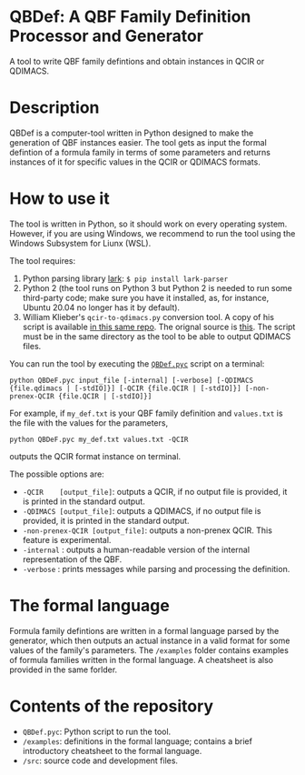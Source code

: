 # QBDef: A QBF Family Definition Processor and Generator
A tool to write QBF family defintions and obtain instances in QCIR or QDIMACS.

# Description
QBDef is a computer-tool written in Python designed to make the generation of QBF instances easier. The tool gets as input the formal defintion of a formula family in terms of some parameters and returns instances of it for specific values in the QCIR or QDIMACS formats.

# How to use it
The tool is written in Python, so it should work on every operating system. However, if you are using Windows, we recommend to run the tool using the Windows Subsystem for Liunx (WSL).

The tool requires:

1. Python parsing library [lark](https://github.com/lark-parser/lark): `$ pip install lark-parser`
2. Python 2 (the tool runs on Python 3 but Python 2 is needed to run some third-party code; make sure you have it installed, as, for instance, Ubuntu 20.04 no longer has it by default).
3. William Klieber's `qcir-to-qdimacs.py` conversion tool. A copy of his script is available [in this same repo](https://github.com/alephnoell/QBDeF/blob/master/qcir-to-qdimacs.py). The orignal source is [this](https://www.wklieber.com/ghostq/qcir-converter.html). The script must be in the same directory as the tool to be able to output QDIMACS files.

You can run the tool by executing the [`QBDef.pyc`](https://github.com/alephnoell/QBDeF/blob/master/QBDeF.py) script on a terminal:

```
python QBDeF.pyc input_file [-internal] [-verbose] [-QDIMACS {file.qdimacs | [-stdIO]}] [-QCIR {file.QCIR | [-stdIO]}] [-non-prenex-QCIR {file.QCIR | [-stdIO]}]
```

For example, if `my_def.txt` is your QBF family definition and `values.txt` is the file with the values for the parameters,

```
python QBDeF.pyc my_def.txt values.txt -QCIR
```

outputs the QCIR format instance on terminal. 

The possible options are:

* `-QCIR    [output_file]`: outputs a QCIR, if no output file is provided, it is printed in the standard output.
* `-QDIMACS [output_file]`: outputs a QDIMACS, if no output file is provided, it is printed in the standard output.
* `-non-prenex-QCIR [output_file]`: outputs a non-prenex QCIR. This feature is experimental.
* `-internal`             : outputs a human-readable version of the internal representation of the QBF.
* `-verbose`              : prints messages while parsing and processing the definition.

# The formal language

Formula family defintions are written in a formal language parsed by the generator, which then outputs an actual instance in a valid format for some values of the family's parameters. The `/examples` folder contains examples of formula families written in the formal language. A cheatsheet is also provided in the same forlder.

# Contents of the repository

* `QBDef.pyc`: Python script to run the tool.
* `/examples`: definitions in the formal language; contains a brief introductory cheatsheet to the formal language.
* `/src`: source code and development files.

